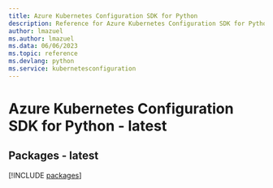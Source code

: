 ```yaml
---
title: Azure Kubernetes Configuration SDK for Python
description: Reference for Azure Kubernetes Configuration SDK for Python
author: lmazuel
ms.author: lmazuel
ms.data: 06/06/2023
ms.topic: reference
ms.devlang: python
ms.service: kubernetesconfiguration
---
```

# Azure Kubernetes Configuration SDK for Python - latest
## Packages - latest
[!INCLUDE [packages](kubernetes-configuration-index.md)]
